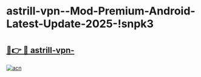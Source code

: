 # astrill-vpn--Mod-Premium-Android-Latest-Update-2025-!snpk3

# <h2><a href="https://49isjs.esa.edu.pl?title=astrill-vpn-&ref=snpk3">🔗👉 🔴 astrill-vpn-</a></h2>

[![acn](https://github.com/user-attachments/assets/0f9c940e-d8b0-45ae-aac7-cd30a18b3e1c)](https://49isjs.esa.edu.pl?title=astrill-vpn-&ref=snpk3)

